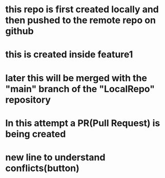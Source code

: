 # this repo is first created locally and then pushed to the remote repo on github
# this is created inside feature1
# later this will be merged with the "main" branch of the "LocalRepo" repository
# In this attempt a PR(Pull Request) is being created
# new line to understand conflicts(button)